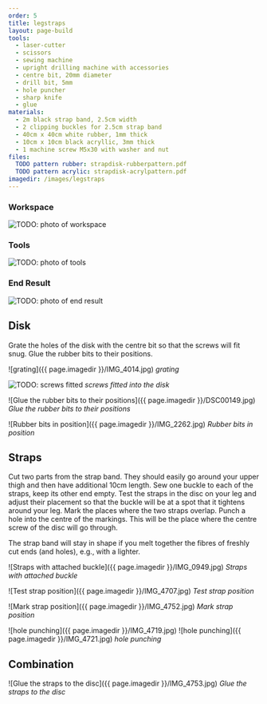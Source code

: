 ```yaml
---
order: 5
title: legstraps
layout: page-build
tools:
  - laser-cutter
  - scissors
  - sewing machine
  - upright drilling machine with accessories
  - centre bit, 20mm diameter
  - drill bit, 5mm
  - hole puncher
  - sharp knife
  - glue
materials:
  - 2m black strap band, 2.5cm width
  - 2 clipping buckles for 2.5cm strap band
  - 40cm x 40cm white rubber, 1mm thick
  - 10cm x 10cm black acryllic, 3mm thick
  - 1 machine screw M5x30 with washer and nut
files:
  TODO pattern rubber: strapdisk-rubberpattern.pdf
  TODO pattern acrylic: strapdisk-acrylpattern.pdf
imagedir: /images/legstraps
---
```



### Workspace

![TODO: photo of workspace]()

### Tools

![TODO: photo of tools]()


### End Result

![TODO: photo of end result]()

## Disk

Grate the holes of the disk with the centre bit so that the screws will fit snug.
Glue the rubber bits to their positions.


![grating]({{ page.imagedir }}/IMG_4014.jpg)
*grating*


![TODO: screws fitted]()
*screws fitted into the disk*


![Glue the rubber bits to their positions]({{ page.imagedir }}/DSC00149.jpg)
*Glue the rubber bits to their positions*

![Rubber bits in position]({{ page.imagedir }}/IMG_2262.jpg)
*Rubber bits in position*

## Straps

Cut two parts from the strap band. They should easily go around your upper thigh and then have additional 10cm length.
Sew one buckle to each of the straps, keep its other end empty.
Test the straps in the disc on your leg and adjust their placement so that the buckle will be at a spot that it tightens around your leg.
Mark the places where the two straps overlap.
Punch a hole into the centre of the markings. 
This will be the place where the centre screw of the disc will go through.

<div class="note">
The strap band will stay in shape if you melt together the fibres of freshly cut ends (and holes), e.g., with a lighter.
</div>

![Straps with attached buckle]({{ page.imagedir }}/IMG_0949.jpg)
*Straps with attached buckle*

![Test strap position]({{ page.imagedir }}/IMG_4707.jpg)
*Test strap position*

![Mark strap position]({{ page.imagedir }}/IMG_4752.jpg)
*Mark strap position*

![hole punching]({{ page.imagedir }}/IMG_4719.jpg)
![hole punching]({{ page.imagedir }}/IMG_4721.jpg)
*hole punching*




## Combination


![Glue the straps to the disc]({{ page.imagedir }}/IMG_4753.jpg)
*Glue the straps to the disc*